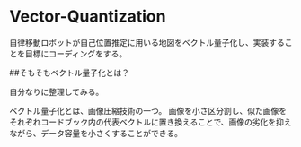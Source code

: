 # Vector-Quantization
自律移動ロボットが自己位置推定に用いる地図をベクトル量子化し、実装することを目標にコーディングをする。

##そもそもベクトル量子化とは？

自分なりに整理してみる。

ベクトル量子化とは、画像圧縮技術の一つ。
画像を小さ区分割し、似た画像をそれぞれコードブック内の代表ベクトルに置き換えることで、画像の劣化を抑えながら、データ容量を小さくすることができる。
